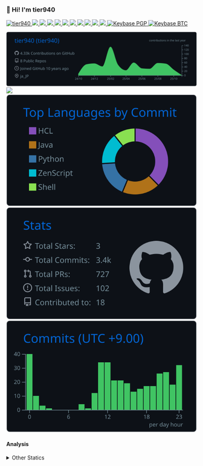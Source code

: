 ### 👋 Hi! I'm tier940

<p align="left"> 
  <a href="https://github.com/tier940/tier940/">
    <img src="https://komarev.com/ghpvc/?username=tier940" alt="tier940" />
  </a>
  <a href="http://twitter.com/tier940">
    <img height="20" src="https://img.shields.io/twitter/follow/tier940?label=Twitter&logo=twitter&style=flat" />
  </a>
  <a href="https://github.com/tier940">
    <img height="20" src="https://img.shields.io/github/followers/tier940?label=follow&logo=github&style=flat" />
  </a>
  <a href="https://www.reddit.com/user/tier940">
    <img height="20" src="https://img.shields.io/reddit/user-karma/combined/tier940?label=Reddit&logo=reddit&style=flat" />
  </a>
  <a href="https://stackoverflow.com/users/17317833/tier940">
    <img height="20" src="https://img.shields.io/stackexchange/stackoverflow/r/17317833?label=StackOverflow&logo=stack-overflow&style=flat" />
  </a>
  <a href="https://zenn.dev/tier940">
    <img height="20" src="https://zenn.badge.nikaera.com/s/tier940/likes" />
  </a>
  <a href="https://zenn.dev/tier940">
    <img height="20" src="https://zenn.badge.nikaera.com/s/tier940/followers" />
  </a>
  <a href="https://zenn.dev/tier940">
    <img height="20" src="https://zenn.badge.nikaera.com/s/tier940/articles" />
  </a>
  <a href="http://qiita.com/tier940">
    <img height="20" src="https://qiita-badge.apiapi.app/s/tier940/posts.svg" />
  </a>
  <a href="http://qiita.com/tier940">
    <img height="20" src="https://qiita-badge.apiapi.app/s/tier940/contributions.svg" />
  </a>
  <a href="https://github.com/tier940/tier940/">
    <img height="20" src="https://github.com/tier940/tier940/actions/workflows/main.yml/badge.svg" />
  </a>
  <a href="https://keybase.io/tier940">
    <img alt="Keybase PGP" src="https://img.shields.io/keybase/pgp/tier940">
  </a>
  <a href="https://keybase.io/tier940">
    <img alt="Keybase BTC" src="https://img.shields.io/keybase/btc/tier940">
  </a>
</p>

[![](https://raw.githubusercontent.com/tier940/tier940/main/profile-summary-card-output/github_dark/0-profile-details.svg)](https://github.com/vn7n24fzkq/github-profile-summary-cards)
[![](https://raw.githubusercontent.com/tier940/tier940/main/profile-summary-card-output/github_dark/1-repos-per-language.svg)](https://github.com/vn7n24fzkq/github-profile-summary-cards) [![](https://raw.githubusercontent.com/tier940/tier940/main/profile-summary-card-output/github_dark/2-most-commit-language.svg)](https://github.com/vn7n24fzkq/github-profile-summary-cards)
[![](https://raw.githubusercontent.com/tier940/tier940/main/profile-summary-card-output/github_dark/3-stats.svg)](https://github.com/vn7n24fzkq/github-profile-summary-cards) [![](https://raw.githubusercontent.com/tier940/tier940/main/profile-summary-card-output/github_dark/4-productive-time.svg)](https://github.com/vn7n24fzkq/github-profile-summary-cards)


#### Analysis
<!-- <img height="150" src="https://github.com/tier940/tier940/blob/master/images/stat.svg" alt="Alternative Text"/> -->

<details>
  <summary>Other Statics</summary>
  <!--START_SECTION:waka-->
![Code Time](http://img.shields.io/badge/Code%20Time-2%2C779%20hrs%2051%20mins-blue)

**🐱 My GitHub Data** 

> 📦 17.1 kB Used in GitHub's Storage 
 > 
> 💼 Opted to Hire
 > 
> 📜 11 Public Repositories 
 > 
> 🔑 1 Private Repositories 
 > 
**I'm an Early 🐤** 

```text
🌞 Morning                1088 commits        ████░░░░░░░░░░░░░░░░░░░░░   15.21 % 
🌆 Daytime                2699 commits        █████████░░░░░░░░░░░░░░░░   37.73 % 
🌃 Evening                2638 commits        █████████░░░░░░░░░░░░░░░░   36.88 % 
🌙 Night                  728 commits         ███░░░░░░░░░░░░░░░░░░░░░░   10.18 % 
```
📅 **I'm Most Productive on Saturday** 

```text
Monday                   786 commits         ███░░░░░░░░░░░░░░░░░░░░░░   10.99 % 
Tuesday                  1292 commits        █████░░░░░░░░░░░░░░░░░░░░   18.06 % 
Wednesday                785 commits         ███░░░░░░░░░░░░░░░░░░░░░░   10.97 % 
Thursday                 860 commits         ███░░░░░░░░░░░░░░░░░░░░░░   12.02 % 
Friday                   893 commits         ███░░░░░░░░░░░░░░░░░░░░░░   12.48 % 
Saturday                 1497 commits        █████░░░░░░░░░░░░░░░░░░░░   20.93 % 
Sunday                   1040 commits        ████░░░░░░░░░░░░░░░░░░░░░   14.54 % 
```


📊 **This Week I Spent My Time On** 

```text
🕑︎ Time Zone: Asia/Tokyo

💬 Programming Languages: 
Java                     2 hrs 45 mins       ████░░░░░░░░░░░░░░░░░░░░░   16.53 % 
YAML                     2 hrs 23 mins       ████░░░░░░░░░░░░░░░░░░░░░   14.36 % 
Perl                     1 hr 54 mins        ███░░░░░░░░░░░░░░░░░░░░░░   11.41 % 
Markdown                 1 hr 37 mins        ██░░░░░░░░░░░░░░░░░░░░░░░   09.68 % 
Assembly                 1 hr 17 mins        ██░░░░░░░░░░░░░░░░░░░░░░░   07.72 % 

🔥 Editors: 
VS Code                  12 hrs 39 mins      ███████████████████░░░░░░   75.80 % 
IntelliJ                 4 hrs 2 mins        ██████░░░░░░░░░░░░░░░░░░░   24.20 % 

💻 Operating System: 
Windows                  11 hrs 27 mins      █████████████████░░░░░░░░   68.65 % 
Linux                    5 hrs 14 mins       ████████░░░░░░░░░░░░░░░░░   31.35 % 
```

**I Mostly Code in Java** 

```text
Java                     11 repos            ███████████░░░░░░░░░░░░░░   42.31 % 
ZenScript                3 repos             ███░░░░░░░░░░░░░░░░░░░░░░   11.54 % 
HCL                      2 repos             ██░░░░░░░░░░░░░░░░░░░░░░░   07.69 % 
HTML                     2 repos             ██░░░░░░░░░░░░░░░░░░░░░░░   07.69 % 
Dockerfile               1 repo              █░░░░░░░░░░░░░░░░░░░░░░░░   03.85 % 
```



**Timeline**

![Lines of Code chart](https://raw.githubusercontent.com/tier940/tier940/main/assets/bar_graph.png)


 Last Updated on 27/09/2023 00:50:46 UTC
<!--END_SECTION:waka-->
</details>
